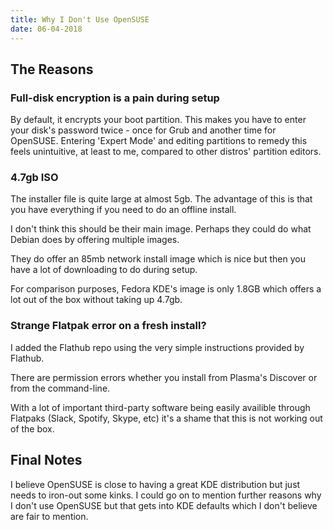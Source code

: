 ```yaml
---
title: Why I Don't Use OpenSUSE
date: 06-04-2018
---
```


## The Reasons

### Full-disk encryption is a pain during setup

By default, it encrypts your boot partition. This makes you have to enter your disk's password twice - once for Grub and another time for OpenSUSE. Entering 'Expert Mode' and editing partitions to remedy this feels unintuitive, at least to me, compared to other distros' partition editors.

### 4.7gb ISO

The installer file is quite large at almost 5gb. The advantage of this is that you have everything if you need to do an offline install.

I don't think this should be their main image. Perhaps they could do what Debian does by offering multiple images.

They do offer an 85mb network install image which is nice but then you have a lot of downloading to do during setup.

For comparison purposes, Fedora KDE's image is only 1.8GB which offers a lot out of the box without taking up 4.7gb.

### Strange Flatpak error on a fresh install?

I added the Flathub repo using the very simple instructions provided by Flathub.

There are permission errors whether you install from Plasma's Discover or from the command-line.

With a lot of important third-party software being easily availible through Flatpaks (Slack, Spotify, Skype, etc) it's a shame that this is not working out of the box.

## Final Notes

I believe OpenSUSE is close to having a great KDE distribution but just needs to iron-out some kinks. I could go on to mention further reasons why I don't use OpenSUSE but that gets into KDE defaults which I don't believe are fair to mention.

